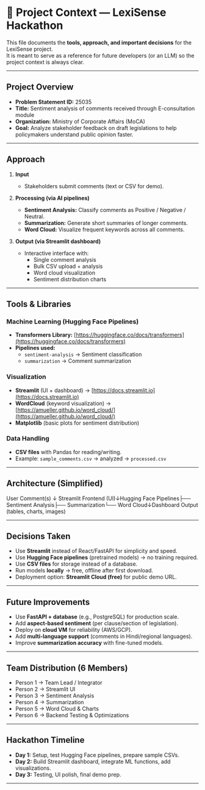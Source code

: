 # 📘 Project Context — LexiSense Hackathon

This file documents the **tools, approach, and important decisions** for the LexiSense project.  
It is meant to serve as a reference for future developers (or an LLM) so the project context is always clear.

---

## Project Overview
- **Problem Statement ID:** 25035  
- **Title:** Sentiment analysis of comments received through E-consultation module  
- **Organization:** Ministry of Corporate Affairs (MoCA)  
- **Goal:** Analyze stakeholder feedback on draft legislations to help policymakers understand public opinion faster.  

---

## Approach
1. **Input**  
   - Stakeholders submit comments (text or CSV for demo).  

2. **Processing (via AI pipelines)**  
   - **Sentiment Analysis:** Classify comments as Positive / Negative / Neutral.  
   - **Summarization:** Generate short summaries of longer comments.  
   - **Word Cloud:** Visualize frequent keywords across all comments.  

3. **Output (via Streamlit dashboard)**  
   - Interactive interface with:  
     - Single comment analysis  
     - Bulk CSV upload + analysis  
     - Word cloud visualization  
     - Sentiment distribution charts  

---

## Tools & Libraries
### Machine Learning (Hugging Face Pipelines)
- **Transformers Library:** [https://huggingface.co/docs/transformers](https://huggingface.co/docs/transformers)  
- **Pipelines used:**
  - `sentiment-analysis` → Sentiment classification  
  - `summarization` → Comment summarization  

### Visualization
- **Streamlit** (UI + dashboard) → [https://docs.streamlit.io](https://docs.streamlit.io)  
- **WordCloud** (keyword visualization) → [https://amueller.github.io/word_cloud/](https://amueller.github.io/word_cloud/)  
- **Matplotlib** (basic plots for sentiment distribution)  

### Data Handling
- **CSV files** with Pandas for reading/writing.  
- Example: `sample_comments.csv` → analyzed → `processed.csv`  

---

## Architecture (Simplified)
User Comment(s)
↓
Streamlit Frontend (UI)↓Hugging Face Pipelines├── Sentiment Analysis├── Summarization└── Word Cloud↓Dashboard Output (tables, charts, images)


---

## Decisions Taken
- Use **Streamlit** instead of React/FastAPI for simplicity and speed.  
- Use **Hugging Face pipelines** (pretrained models) → no training required.  
- Use **CSV files** for storage instead of a database.  
- Run models **locally** → free, offline after first download.   
- Deployment option: **Streamlit Cloud (free)** for public demo URL.  

---

## Future Improvements
- Use **FastAPI + database** (e.g., PostgreSQL) for production scale.  
- Add **aspect-based sentiment** (per clause/section of legislation).  
- Deploy on **cloud VM** for reliability (AWS/GCP).  
- Add **multi-language support** (comments in Hindi/regional languages).  
- Improve **summarization accuracy** with fine-tuned models.  

---

## Team Distribution (6 Members)
- Person 1 → Team Lead / Integrator  
- Person 2 → Streamlit UI  
- Person 3 → Sentiment Analysis  
- Person 4 → Summarization  
- Person 5 → Word Cloud & Charts  
- Person 6 → Backend Testing & Optimizations  

---

## Hackathon Timeline
- **Day 1:** Setup, test Hugging Face pipelines, prepare sample CSVs.  
- **Day 2:** Build Streamlit dashboard, integrate ML functions, add visualizations.  
- **Day 3:** Testing, UI polish, final demo prep.  

---

